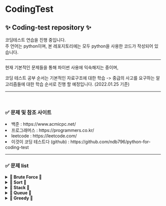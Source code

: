 # CodingTest

<h2><b>✨ Coding-test repository ✨</b></h2>

<p> 코딩테스트 연습을 진행 중입니다.<br/>주 언어는 python이며, 본 레포지토리에는 모두 python을 사용한 코드가 작성되어 있습니다.</p>

*** 

<p> 현재 기본적인 문제들을 통해 파이썬 사용에 익숙해지는 중이며, 

코딩 테스트 공부 순서는 기본적인 자료구조에 대한 학습 -> 중급의 사고를 요구하는 알고리즘들에 대한 학습 순서로 진행 할 예정입니다. 
(2022.01.25 기준)  
 </p>

***
<br/>

<h3> <b>✅ 문제 및 참조 사이트</b> </h3>
<li> 백준 : https://www.acmicpc.net/
<li> 프로그래머스 : https://programmers.co.kr/
<li> leetcode : https://leetcode.com/
<li> 이것이 코딩 테스트다 (github) : https://github.com/ndb796/python-for-coding-test 
<br/>

***

<h3> <b>✅ 문제 list</b> </h3> 

<details>
<summary> <b>🌸 Brute Force 🌸</b> </summary>
<div markdown="1">

| 알고리즘        | 일자         | 문제 사이트  | 문제 번호 | 등급       | 기타 |
|-------------|------------|---------|-------|----------|----|
| Brute Force | 2021.12.31 | [백준-한수](https://www.acmicpc.net/problem/1065)   | 1065 | silver 4 |  |
| Brute Force | 2021.12.30 | [백준-일곱난쟁이](https://www.acmicpc.net/problem/2309)  | 2309 | bronze 2 |  |
| Brute Force | 2022.01.03 | [백준-덩치](https://www.acmicpc.net/problem/7586) | 7586 | silver 5 |  |

</div>
</details>

<details>
<summary> <b>🌸 Sort 🌸</b> </summary>
<div markdown="1">

| 알고리즘        | 일자         | 문제 사이트  | 문제 번호 | 등급       | 기타 |
|-------------|------------|---------|-------|----------|----|
| Sort | 2022.01.11 | 회의실 배정   | 1931  | silver 5 |
| Sort | 2022.01.07 | 국영수      | 10825 | silver 4 |
| Sort | 2022.01.11 | 치킨 TOP N | 11582 | silver 4 |

</div>
</details>

<details>
<summary> <b>🌸 Stack 🌸</b> </summary>
<div markdown="1">

| 알고리즘        | 일자         | 문제 사이트  | 문제 번호 | 등급       | 기타 |
|-------------|------------|---------|-------|----------|----|
| Stack | 2022.01.18 | 탑          | 2493  | gold 5   |
| Stack | 2022.01.16 | 외계인의 기타 연주 | 2841  | silver 1 |
| Stack | 2022.01.18 | 제로         | 10773 | silver 4 |
| Stack | 2022.01.17 | 쇠막대기       | 10799 | silver 3 |
| Stack | 2022.01.15 | 스택         | 10828 | silver 4 |
| Stack | 2022.01.15 | 막대기        | 17608 | bronze 2 |

</div>
</details>

<details>
<summary> <b>🌸 Queue 🌸</b> </summary>
<div markdown="1">

| 알고리즘        | 일자         | 문제 사이트  | 문제 번호 | 등급       | 기타 |
|-------------|------------|---------|-------|----------|----|
| Queue | 2022.01.22 | 큐 | 10845 | silver 4 |

</div>
</details>

<details>
<summary> <b>🌸 Greedy 🌸</b> </summary>
<div markdown="1">

| 알고리즘        | 일자         | 문제 사이트  | 문제 번호 | 등급       | 기타 |
|-------------|------------|---------|-------|----------|----|
| Greedy | 2022.01.18 | 설탕 배달 | 2839  | bronze 1 |
| Greedy | 2022.01.22 | 폴리노미오 | 1343  | silver 5 |
| Greedy | 2022.01.18 | 신입 사원 | 1946  | silver 1 |
| Greedy | 2022.01.22 | 거스름돈  | 14916 | silver 5 |
| Greedy | 2022.01.22 | A->B  | 16953 | silver 1 |

</div>
</details>

<br/>